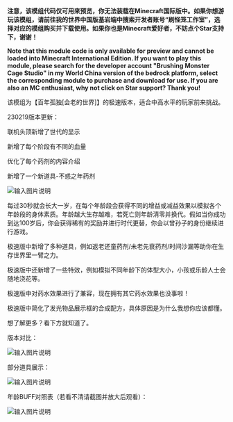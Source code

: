  **注意，该模组代码仅可用来预览，你无法装载在Minecraft国际版中。如果你想游玩该模组，请前往我的世界中国版基岩端中搜索开发者账号“刷怪笼工作室”，选择对应的模组购买并下载使用。如果你也是Minecraft爱好者，不妨点个Star支持下，谢谢！** 

**Note that this module code is only available for preview and cannot be loaded into Minecraft International Edition. If you want to play this module, please search for the developer account "Brushing Monster Cage Studio" in my World China version of the bedrock platform, select the corresponding module to purchase and download for use. If you are also an MC enthusiast, why not click on Star support? Thank you!**

该模组为【百年孤独[会老的世界]】的极速版本，适合中高水平的玩家前来挑战。



230219版本更新：

联机头顶新增了世代的显示

新增了每个阶段有不同的血量

﻿优化了每个药剂的内容介绍

新增了一个新道具-不惑之年药剂

![输入图片说明](https://foruda.gitee.com/images/1690271454025064851/6d93a7b8_11180561.png "image4.png")


每过30秒就会长大一岁，在每个年龄段会获得不同的增益或减益效果以模拟各个年龄段的身体素质。年龄越大生存越难，若死亡则年龄清零并换代。假如当你成功到达100岁后，你会获得稀有的奖励并进行时代更替，你会以曾孙子的身份继续进行游戏。


极速版中新增了多种道具，例如返老还童药剂/未老先衰药剂/时间沙漏等助你在生存世界里一臂之力。


极速版中还新增了一些特效，例如模拟不同年龄下的体型大小，小孩或乐龄人士会随地浇花等。


极速版中对药水效果进行了兼容，现在拥有其它药水效果也没事啦！


极速版中简化了发光物品展示框的合成配方，具体原因是为什么我想你应该都懂。



想了解更多？看下方就知道了。


版本对比：

![输入图片说明](https://foruda.gitee.com/images/1690271482581948380/705d7615_11180561.png "image5.png")




部分道具展示：

![输入图片说明](https://foruda.gitee.com/images/1690271491379021947/a738fb0a_11180561.png "image6.png")




年龄BUFF对照表（若看不清请截图并放大后观看）：

![输入图片说明](https://foruda.gitee.com/images/1690271501614988535/14d4c17e_11180561.png "image7.png")

